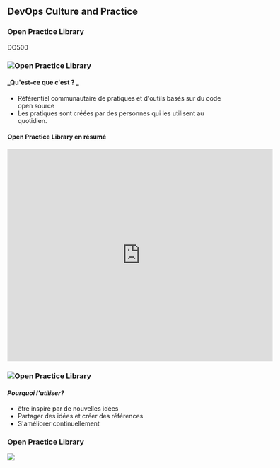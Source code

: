 <!-- .slide: data-background-image="images/RH_NewBrand_Background.png" -->
## DevOps Culture and Practice <!-- {_class="course-title"} -->
### Open Practice Library <!-- {_class="title-color"} -->
DO500 <!-- {_class="title-color"} -->



### ![Open Practice Library](images/open-practice-library-logo.png) <!-- {_class="inline-image"} -->
#### _Qu'est-ce que c'est ? _
* R&eacute;f&eacute;rentiel communautaire de pratiques et d'outils bas&eacute;s sur du code open source
* Les pratiques sont cr&eacute;&eacute;es par des personnes qui les utilisent au quotidien.



#### Open Practice Library en r&eacute;sum&eacute;
<iframe width="600" height="480" src="https://www.youtube.com/embed/N4mBIZg8MnQ" frameborder="0" allow="accelerometer; autoplay; encrypted-media; gyroscope; picture-in-picture" allowfullscreen></iframe>



### ![Open Practice Library](images/open-practice-library-logo.png) <!-- {_class="inline-image"} -->
#### _Pourquoi l'utiliser?_
* &ecirc;tre inspir&eacute; par de nouvelles id&eacute;es
* Partager des id&eacute;es et cr&eacute;er des r&eacute;f&eacute;rences
* S'am&eacute;liorer continuellement



<!-- .slide: data-background-image="images/chef-background.png", class="white-style" -->
### Open Practice Library
[<img src="images/open-practice-library.png">](https://openpracticelibrary.com/)
